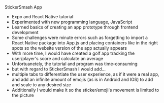 StickerSmash App
- Expo and React Native tutorial
- Experimented with new programming language, JavaScript
- Learned basics of creating an app prototype through frontend development
- Some challenges were minute errors such as forgetting to import a React Native package into App.js and placing containers like in the right spots so the website version of the app actually appears
- With more time, I would have created a golf app tracking the user/player's score and calculate an average
- Unfortuanetely, the tutorial and program was time-consuming
- but with regard to StickerSmash I would add...
- multiple tabs to differentiate the user experience, as if it were a real app, and add an infinite amount of emojis (as is in Android and IOS) to add and scale to any desired size
- Additionally I would make it so the sticker/emoji's movement is limited to the picture
